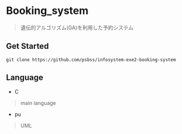 # Booking_system
> 遺伝的アルゴリズム(GA)を利用した予約システム

## Get Started
```
git clone https://github.com/psbss/infosystem-exe2-booking-system
```

## Language
- C
> main language
- pu
> UML